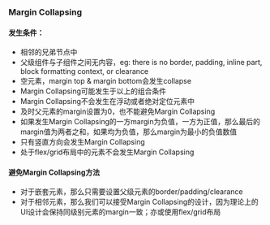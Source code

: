 ### Margin Collapsing
#### 发生条件：
  - 相邻的兄弟节点中
  - 父级组件与子组件之间无内容，eg: there is no border, padding, inline part, block formatting context, or clearance
  - 空元素，margin top & margin bottom会发生collapse
  - Margin Collapsing可能发生于以上的组合条件
  - Margin Collapsing不会发生在浮动或者绝对定位元素中
  - 及时父元素的margin设置为0，也不能避免Margin Collapsing
  - 如果发生Margin Collapsing的一方margin为负值，一方为正值，那么最后的margin值为两者之和，如果均为负值，那么margin为最小的负值数值
  - 只有竖直方向会发生Margin Collapsing
  - 处于flex/grid布局中的元素不会发生Margin Collapsing
#### 避免Margin Collapsing方法
  - 对于嵌套元素，那么只需要设置父级元素的border/padding/clearance
  - 对于相邻元素，那么我们可以接受Margin Collapsing的设计，因为理论上的UI设计会保持同级别元素的margin一致；亦或使用flex/grid布局